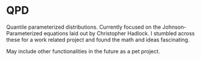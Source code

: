 # QPD
Quantile parameterized distributions. Currently focused on the Johnson-Parameterized equations laid out by Christopher Hadlock. I stumbled across these for a work related project and found the math and ideas fascinating.

May include other functionalities in the future as a pet project.
